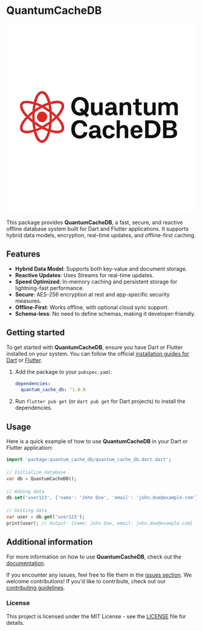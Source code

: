 # QuantumCacheDB

![Logo](images/logo.png)

This package provides **QuantumCacheDB**, a fast, secure, and reactive offline database system built for Dart and Flutter applications. It supports hybrid data models, encryption, real-time updates, and offline-first caching.

## Features

- **Hybrid Data Model**: Supports both key-value and document storage.
- **Reactive Updates**: Uses Streams for real-time updates.
- **Speed Optimized**: In-memory caching and persistent storage for lightning-fast performance.
- **Secure**: AES-256 encryption at rest and app-specific security measures.
- **Offline-First**: Works offline, with optional cloud sync support.
- **Schema-less**: No need to define schemas, making it developer-friendly.

## Getting started

To get started with **QuantumCacheDB**, ensure you have Dart or Flutter installed on your system. You can follow the official [installation guides for Dart](https://dart.dev/get-dart) or [Flutter](https://flutter.dev/docs/get-started/install).

1. Add the package to your `pubspec.yaml`:

   ```yaml
   dependencies:
     quantum_cache_db: ^1.0.0
   ```

2. Run `flutter pub get` (or `dart pub get` for Dart projects) to install the dependencies.

## Usage

Here is a quick example of how to use **QuantumCacheDB** in your Dart or Flutter application:

```dart
import 'package:quantum_cache_db/quantum_cache_db.dart.dart';

// Initialize database
var db = QuantumCacheDB();

// Adding data
db.set('user123', {'name': 'John Doe', 'email': 'john.doe@example.com'});

// Getting data
var user = db.get('user123');
print(user); // Output: {name: John Doe, email: john.doe@example.com}
```

## Additional information

For more information on how to use **QuantumCacheDB**, check out the [documentation](https://github.com/champ96k/quantum_cache_db).

If you encounter any issues, feel free to file them in the [issues section](https://github.com/champ96k/quantum_cache_db/issues). We welcome contributions! If you'd like to contribute, check out our [contributing guidelines](https://github.com/champ96k/quantum_cache_db/blob/main/CONTRIBUTING.md).

### License

This project is licensed under the MIT License - see the [LICENSE](LICENSE) file for details.
